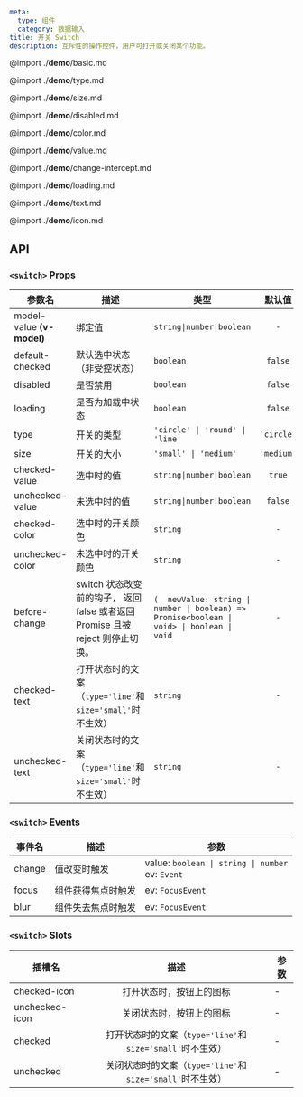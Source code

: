 ```yaml
meta:
  type: 组件
  category: 数据输入
title: 开关 Switch
description: 互斥性的操作控件，用户可打开或关闭某个功能。
```

@import ./__demo__/basic.md

@import ./__demo__/type.md

@import ./__demo__/size.md

@import ./__demo__/disabled.md

@import ./__demo__/color.md

@import ./__demo__/value.md

@import ./__demo__/change-intercept.md

@import ./__demo__/loading.md

@import ./__demo__/text.md

@import ./__demo__/icon.md

## API


### `<switch>` Props

|参数名|描述|类型|默认值|版本|
|---|---|---|:---:|:---|
|model-value **(v-model)**|绑定值|`string\|number\|boolean`|`-`||
|default-checked|默认选中状态（非受控状态）|`boolean`|`false`||
|disabled|是否禁用|`boolean`|`false`||
|loading|是否为加载中状态|`boolean`|`false`||
|type|开关的类型|`'circle' \| 'round' \| 'line'`|`'circle'`||
|size|开关的大小|`'small' \| 'medium'`|`'medium'`||
|checked-value|选中时的值|`string\|number\|boolean`|`true`|2.12.0|
|unchecked-value|未选中时的值|`string\|number\|boolean`|`false`|2.12.0|
|checked-color|选中时的开关颜色|`string`|`-`|2.12.0|
|unchecked-color|未选中时的开关颜色|`string`|`-`|2.12.0|
|before-change|switch 状态改变前的钩子， 返回 false 或者返回 Promise 且被 reject 则停止切换。|`(  newValue: string \| number \| boolean) => Promise<boolean \| void> \| boolean \| void`|`-`|2.37.0|
|checked-text|打开状态时的文案（`type='line'`和`size='small'`时不生效）|`string`|`-`|2.45.0|
|unchecked-text|关闭状态时的文案（`type='line'`和`size='small'`时不生效）|`string`|`-`|2.45.0|
### `<switch>` Events

|事件名|描述|参数|
|---|---|---|
|change|值改变时触发|value: ` boolean \| string \| number `<br>ev: `Event`|
|focus|组件获得焦点时触发|ev: `FocusEvent`|
|blur|组件失去焦点时触发|ev: `FocusEvent`|
### `<switch>` Slots

|插槽名|描述|参数|
|---|:---:|---|
|checked-icon|打开状态时，按钮上的图标|-|
|unchecked-icon|关闭状态时，按钮上的图标|-|
|checked|打开状态时的文案（`type='line'`和`size='small'`时不生效）|-|
|unchecked|关闭状态时的文案（`type='line'`和`size='small'`时不生效）|-|


